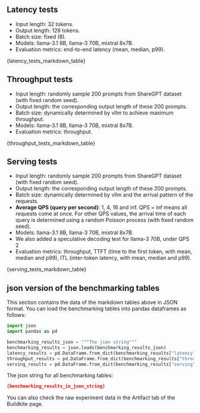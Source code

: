 
## Latency tests

- Input length: 32 tokens.
- Output length: 128 tokens.
- Batch size: fixed (8).
- Models: llama-3.1 8B, llama-3 70B, mixtral 8x7B.
- Evaluation metrics: end-to-end latency (mean, median, p99).

{latency_tests_markdown_table}

## Throughput tests

- Input length: randomly sample 200 prompts from ShareGPT dataset (with fixed random seed).
- Output length: the corresponding output length of these 200 prompts.
- Batch size: dynamically determined by vllm to achieve maximum throughput.
- Models: llama-3.1 8B, llama-3 70B, mixtral 8x7B.
- Evaluation metrics: throughput.

{throughput_tests_markdown_table}

## Serving tests

- Input length: randomly sample 200 prompts from ShareGPT dataset (with fixed random seed).
- Output length: the corresponding output length of these 200 prompts.
- Batch size: dynamically determined by vllm and the arrival pattern of the requests.
- **Average QPS (query per second)**: 1, 4, 16 and inf. QPS = inf means all requests come at once. For other QPS values, the arrival time of each query is determined using a random Poisson process (with fixed random seed).
- Models: llama-3.1 8B, llama-3 70B, mixtral 8x7B.
- We also added a speculative decoding test for llama-3 70B, under QPS 2
- Evaluation metrics: throughput, TTFT (time to the first token, with mean, median and p99), ITL (inter-token latency, with mean, median and p99).

{serving_tests_markdown_table}

## json version of the benchmarking tables

This section contains the data of the markdown tables above in JSON format.
You can load the benchmarking tables into pandas dataframes as follows:

```python
import json
import pandas as pd

benchmarking_results_json = """The json string"""
benchmarking_results = json.loads(benchmarking_results_json)
latency_results = pd.DataFrame.from_dict(benchmarking_results["latency"])
throughput_results = pd.DataFrame.from_dict(benchmarking_results["throughput"])
serving_results = pd.DataFrame.from_dict(benchmarking_results["serving"])
```

The json string for all benchmarking tables:

```json
{benchmarking_results_in_json_string}
```

You can also check the raw experiment data in the Artifact tab of the Buildkite page.
